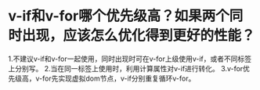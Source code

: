 # v-if和v-for哪个优先级高？如果两个同时出现，应该怎么优化得到更好的性能？
1.不建议v-if和v-for一起使用，同时出现时可在v-for上级使用v-if，或者不同标签上分别写。
2.当在同一标签上使用时，利用计算属性对v-if进行转化。
3.v-for优先级高，v-for先实现虚拟dom节点，v-if分别重复循环v-for。